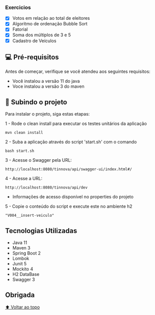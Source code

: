 ### Exercicios

- [x] Votos em relação ao total de eleitores
- [x] Algoritmo de ordenação Bubble Sort
- [x] Fatorial
- [x] Soma dos múltiplos de 3 e 5
- [x] Cadastro de Veículos

## 💻 Pré-requisitos

Antes de começar, verifique se você atendeu aos seguintes requisitos:
* Você instalou a versão 11 do java
* Voce instalou a versão 3 do maven

## 🚀 Subindo o projeto

Para instalar o projeto, siga estas etapas:

1 - Rode o clean install para executar os testes unitários da aplicação
```
mvn clean install
```

2 - Suba a aplicação através do script 'start.sh' com o comando
```
bash start.sh
```

3 - Acesse o Swagger pela URL:
```
http://localhost:8080/tinnova/api/swagger-ui/index.html#/
```

4 - Acesse a URL: 
```
http://localhost:8080/tinnova/api/dev
```
* Informações de acesso disponível no properties do projeto

5 - Copie o conteúdo do script e execute este no ambiente h2
```
"V004__insert-veiculo"
```

## Tecnologias Utilizadas

- Java 11
- Maven 3
- Spring Boot 2
- Lombok
- Junit 5
- Mockito 4
- H2 DataBase
- Swagger 3

## Obrigada

[⬆ Voltar ao topo](#tinnoa)<br>
